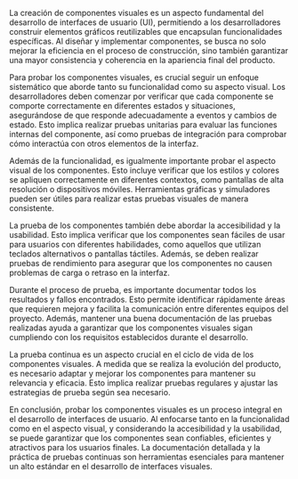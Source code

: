 La creación de componentes visuales es un aspecto fundamental del desarrollo de interfaces de usuario (UI), permitiendo a los desarrolladores construir elementos gráficos reutilizables que encapsulan funcionalidades específicas. Al diseñar y implementar componentes, se busca no solo mejorar la eficiencia en el proceso de construcción, sino también garantizar una mayor consistencia y coherencia en la apariencia final del producto.

Para probar los componentes visuales, es crucial seguir un enfoque sistemático que aborde tanto su funcionalidad como su aspecto visual. Los desarrolladores deben comenzar por verificar que cada componente se comporte correctamente en diferentes estados y situaciones, asegurándose de que responde adecuadamente a eventos y cambios de estado. Esto implica realizar pruebas unitarias para evaluar las funciones internas del componente, así como pruebas de integración para comprobar cómo interactúa con otros elementos de la interfaz.

Además de la funcionalidad, es igualmente importante probar el aspecto visual de los componentes. Esto incluye verificar que los estilos y colores se apliquen correctamente en diferentes contextos, como pantallas de alta resolución o dispositivos móviles. Herramientas gráficas y simuladores pueden ser útiles para realizar estas pruebas visuales de manera consistente.

La prueba de los componentes también debe abordar la accesibilidad y la usabilidad. Esto implica verificar que los componentes sean fáciles de usar para usuarios con diferentes habilidades, como aquellos que utilizan teclados alternativos o pantallas táctiles. Además, se deben realizar pruebas de rendimiento para asegurar que los componentes no causen problemas de carga o retraso en la interfaz.

Durante el proceso de prueba, es importante documentar todos los resultados y fallos encontrados. Esto permite identificar rápidamente áreas que requieren mejora y facilita la comunicación entre diferentes equipos del proyecto. Además, mantener una buena documentación de las pruebas realizadas ayuda a garantizar que los componentes visuales sigan cumpliendo con los requisitos establecidos durante el desarrollo.

La prueba continua es un aspecto crucial en el ciclo de vida de los componentes visuales. A medida que se realiza la evolución del producto, es necesario adaptar y mejorar los componentes para mantener su relevancia y eficacia. Esto implica realizar pruebas regulares y ajustar las estrategias de prueba según sea necesario.

En conclusión, probar los componentes visuales es un proceso integral en el desarrollo de interfaces de usuario. Al enfocarse tanto en la funcionalidad como en el aspecto visual, y considerando la accesibilidad y la usabilidad, se puede garantizar que los componentes sean confiables, eficientes y atractivos para los usuarios finales. La documentación detallada y la práctica de pruebas continuas son herramientas esenciales para mantener un alto estándar en el desarrollo de interfaces visuales.
